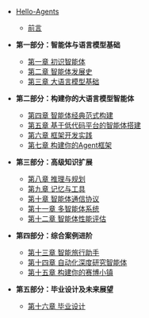 - [Hello-Agents](./README.md)
  - [前言](./前言.md)
  
- <strong>第一部分：智能体与语言模型基础</strong>
  - [第一章 初识智能体](./chapter1/第一章%20初识智能体.md)
  - [第二章 智能体发展史](./chapter2/第二章%20智能体发展史.md)
  - [第三章 大语言模型基础](./chapter3/第三章%20大模型基础.md)

- <strong>第二部分：构建你的大语言模型智能体</strong>
  - [第四章 智能体经典范式构建](./chapter4/第四章%20智能体经典范式构建.md)
  - [第五章 基于低代码平台的智能体搭建](./chapter5/第五章%20基于低代码平台的智能体搭建.md)
  - [第六章 框架开发实践](./chapter6/第六章%20框架开发实践.md)
  - [第七章 构建你的Agent框架](./chapter7/第七章%20构建你的Agent框架.md)

- <strong>第三部分：高级知识扩展</strong>
  - [第八章 推理与规划](./chapter8/第八章%20推理与规划.md)
  - [第九章 记忆与工具](./chapter9/第九章%20记忆与工具.md)
  - [第十章 智能体通信协议](./chapter10/第十章%20智能体通信协议.md)
  - [第十一章 多智能体系统](./chapter11/第十一章%20多智能体系统.md)
  - [第十二章 智能体性能评估](./chapter12/第十二章%20智能体性能评估.md)

- <strong>第四部分：综合案例进阶</strong>
  - [第十三章 智能旅行助手](./chapter13/第十三章%20智能旅行助手.md)
  - [第十四章 自动化深度研究智能体](./chapter14/第十四章%20自动化深度研究智能体.md)
  - [第十五章 构建你的赛博小镇](./chapter15/第十五章%20构建你的赛博小镇.md)

- <strong>第五部分：毕业设计及未来展望</strong>
  - [第十六章 毕业设计](./chapter17/第十六章%20毕业设计.md)
